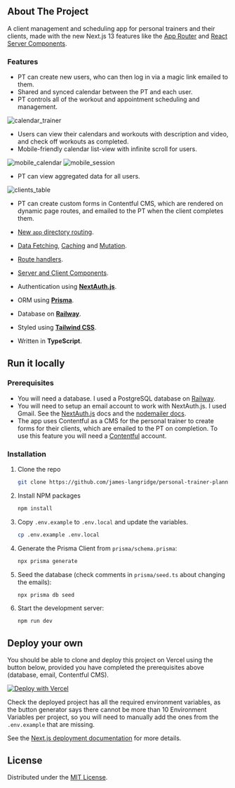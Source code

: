 ## About The Project

A client management and scheduling app for personal trainers and their clients, made with the new Next.js 13 features like the [App Router](https://nextjs.org/docs/app/building-your-application/routing) and [React Server Components](https://nextjs.org/docs/getting-started/react-essentials).

### Features

- PT can create new users, who can then log in via a magic link emailed to them.
- Shared and synced calendar between the PT and each user.
- PT controls all of the workout and appointment scheduling and management.

![calendar_trainer](public/calendarTrainer.png)

- Users can view their calendars and workouts with description and video, and check off workouts as completed.
- Mobile-friendly calendar list-view with infinite scroll for users.

![mobile_calendar](public/mobileCalendar.png) ![mobile_session](public/mobileSession.png)

- PT can view aggregated data for all users.

![clients_table](public/clientsTable.png)

- PT can create custom forms in Contentful CMS, which are rendered on dynamic page routes, and emailed to the PT when the client completes them.

- [New `app` directory routing](https://nextjs.org/docs/app/building-your-application/routing).
- [Data Fetching](https://nextjs.org/docs/app/building-your-application/data-fetching), [Caching](https://nextjs.org/docs/app/building-your-application/data-fetching/caching) and [Mutation](https://nextjs.org/docs/app/building-your-application/data-fetching/server-actions).
- [Route handlers](https://nextjs.org/docs/app/building-your-application/routing/router-handlers).
- [Server and Client Components](https://nextjs.org/docs/getting-started/react-essentials).
- Authentication using **[NextAuth.js](https://next-auth.js.org/)**.
- ORM using **[Prisma](https://www.prisma.io/)**.
- Database on **[Railway](https://railway.app/)**.
- Styled using **[Tailwind CSS](https://tailwindcss.com/)**.
- Written in **TypeScript**.

## Run it locally

### Prerequisites

- You will need a database.  I used a PostgreSQL database on [Railway](https://railway.app/).
- You will need to setup an email account to work with NextAuth.js. I used Gmail.  See the [NextAuth.js](https://next-auth.js.org/providers/email) docs and the [nodemailer docs](https://nodemailer.com/usage/using-gmail/).
- The app uses Contentful as a CMS for the personal trainer to create forms for their clients, which are emailed to the PT on completion.  To use this feature you will need a [Contentful](https://www.contentful.com/sign-up/) account.

### Installation

1. Clone the repo
   ```sh
   git clone https://github.com/james-langridge/personal-trainer-planner.git
   ```

2. Install NPM packages
   ```sh
   npm install
   ```

3. Copy `.env.example` to `.env.local` and update the variables.
    ```sh
    cp .env.example .env.local
    ```

4. Generate the Prisma Client from `prisma/schema.prisma`:
    ```sh
    npx prisma generate
    ```

5. Seed the database (check comments in `prisma/seed.ts` about changing the emails):
    ```sh
    npx prisma db seed
    ```

6. Start the development server:
    ```sh
    npm run dev
    ```

## Deploy your own

You should be able to clone and deploy this project on Vercel using the button below, provided you have completed the prerequisites above (database, email, Contentful CMS).

[![Deploy with Vercel](https://vercel.com/button)](https://vercel.com/new/clone?repository-url=https%3A%2F%2Fgithub.com%2Fjames-langridge%2Fpersonal-trainer-planner&env=DATABASE_URL,NEXTAUTH_SECRET,SMTP_PASSWORD,SMTP_USER,SMTP_HOST,SMTP_PORT,EMAIL_FROM,EMAIL_TO,CONTENTFUL_SPACE_ID,CONTENTFUL_ACCESS_TOKEN)

Check the deployed project has all the required environment variables, as the button generator says there cannot be more than 10 Environment Variables per project, so you will need to manually add the ones from the `.env.example` that are missing.

See the [Next.js deployment documentation](https://nextjs.org/docs/deployment) for more details.

## License

Distributed under the [MIT License](https://github.com/james-langridge/personal-trainer-planner/blob/main/LICENSE).
